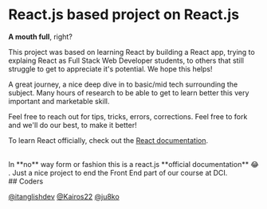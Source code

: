 # React.js based project on React.js

**A mouth full**, right?

This project was based on learning React by building a React app, trying to explaing React as Full Stack Web Developer students, to others that still struggle to get to appreciate it's potential. We hope this helps!

A great journey, a nice deep dive in to basic/mid tech surrounding the subject. Many hours of research to be able to get to learn better this very important and marketable skill.

Feel free to reach out for tips, tricks, errors, corrections. Feel free to fork and we'll do our best, to make it better!


To learn React officially, check out the [React documentation](https://reactjs.org/).




<br>
In **no** way form or fashion this is a react.js **official documentation** 😂 . Just a nice project to end the Front End part of our course at DCI.
<br>
## Coders

[@itanglishdev](https://github.com/itanglishdev) [@Kairos22](https://github.com/Kairos22) [@ju8ko](https://github.com/ju8ko)
